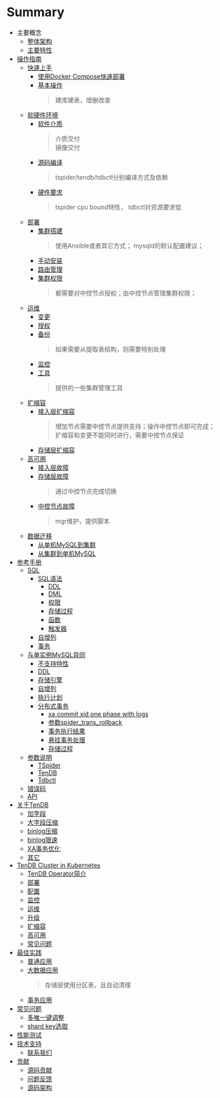 # Summary

* 主要概念
  * [整体架构](architecture.md)
  * [主要特性](key-features.md)
* [操作指南]()
  * [快速上手]()
    * [使用Docker Compose快速部署]()
    * [基本操作]()
      > 建库建表，增删改查
  * [软硬件环境]()
    * [软件介质]()
      > 介质交付  
      > 镜像交付
    * [源码编译]()
      > tspider/tendb/tdbctl分别编译方式及依赖
    * [硬件要求](re-book/system.md)
      > tspider cpu bound特性， tdbctl对资源要求低
  * [部署]()
    * [集群搭建]()
      > 使用Ansible或者其它方式； mysqld的默认配置建议；   
    *  [手动安装](re-book/manual-install.md)
    * [路由管理](re-book/route-manager.md)
    * [集群权限]()
      > 都需要对中控节点授权；由中控节点管理集群权限；
  * [运维]()
    * [变更]()
    * [授权]()
    * [备份]()
      > 如果需要从提取表结构，则需要特别处理
    * [监控]()
    * [工具]()
      > 提供的一些集群管理工具
  * [扩缩容]()
    * [接入层扩缩容]()
      > 增加节点需要中控节点提供支持；操作中控节点即可完成；   
      > 扩缩容和变更不能同时进行，需要中控节点保证
    * [存储层扩缩容]()
  * [高可用]()
    * [接入层故障]()
    * [存储层故障]()
      > 通过中控节点完成切换
    * [中控节点故障]()
      > mgr维护，提供脚本
  * [数据迁移]()
    * [从单机MySQL到集群]()
    * [从集群到单机MySQL]()
* [参考手册]()
  * [SQL]()
    * [SQL语法](re-book/sql_grammar.md)
      * [DDL](re-book/ddl.md)
      * [DML](re-book/dml.md)
      * [权限](re-book/grant.md)
      * [存储过程](re-book/stored_procedure.md)
      * [函数](re-book/function.md)
      * [触发器](re-book/trigger.md)  
    * [自增列](re-book/auto_increase.md)
    * [事务](re-book/transaction.md)
  * [与单实例MySQL异同](re-book/mysql-compatibility.md/#jump)
    * [不支持特性](re-book/mysql-compatibility.md/#jump1)
    * [DDL](re-book/mysql-compatibility.md/#jump21)    
    * [存储引擎](re-book/mysql-compatibility.md/#jump22)    
    * [自增列](re-book/mysql-compatibility.md/#jump23)
    * [执行计划](re-book/mysql-compatibility.md#jump24)
    * [分布式事务](re-book/mysql-compatibility.md/#jump25)
      * [xa commit xid one phase with logs](re-book/mysql-compatibility.md/#jump251)
      * [参数spider_trans_rollback](re-book/mysql-compatibility.md#jump252)
      * [事务执行结果](re-book/mysql-compatibility.md/#jump253)
      * [悬挂事务处理](re-book/mysql-compatibility.md/#jump254)
      * [存储过程](re-book/mysql-compatibility.md#jump26)
  * [参数说明](re-book/parameter.md)
      * [TSpider](re-book/tspider_parameter.md)
      * [TenDB](re-book/tendb_parameter.md)
      * [Tdbctl](re-book/tdbctl_parameter.md)
  * [错误码](re-book/errorno.md)
  * [API](re-book/api.md)
* [关于TenDB]()
  * [加字段]()
  * [大字段压缩]()
  * [binlog压缩](tendb/binlog_compress.md)
  * [binlog限速]()
  * [XA事务优化]()
  * [其它]()
* [TenDB Cluster in Kubernetes]()
  * [TenDB Operator简介]()
  * [部署]()
  * [配置]()
  * [监控]()
  * [运维]()
  * [升级]()
  * [扩缩容]()
  * [高可用]()
  * [常见问题]()
* [最佳实践]()
  * [普通应用]()
  * [大数据应用]()
    > 存储层使用分区表，且自动清理
  * [事务应用]()
* [常见问题]()
    * [多唯一键调整]()
    * [shard key选取](com-problem/multi_unique_key_adjust.md)
* [性能测试]()
* [技术支持]()
  * [联系我们]()
* [贡献]()
  * [源码贡献]()
  * [问题反馈]()
  * [源码架构]()


